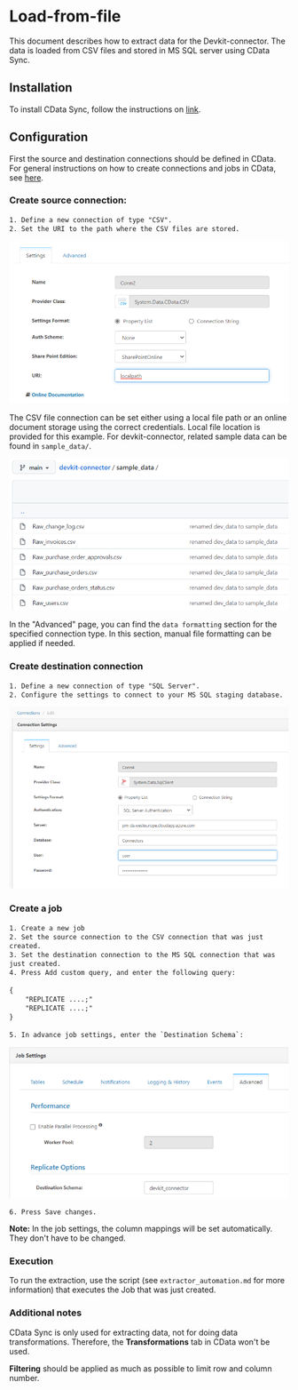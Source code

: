 # Load-from-file

This document describes how to extract data for the Devkit-connector. The data is loaded from CSV files and stored in MS SQL server using CData Sync.

## Installation

To install CData Sync, follow the instructions on [link](https://www.cdata.com/sync/download/).

## Configuration

First the source and destination connections should be defined in CData. For general instructions on how to create connections and jobs in CData, see [here](https://cdn.cdata.com/help/ASG/sync/Configuring-Jobs.html).

### Create source connection:

    1. Define a new connection of type "CSV".
    2. Set the URI to the path where the CSV files are stored.

![csvpath](images/csvfile.png)

The CSV file connection can be set either using a local file path or an online document storage using the correct credentials. Local file location is provided for this example. For devkit-connector, related sample data can be found in `sample_data/`.

![location](images/csvlocation.png)

In the "Advanced" page, you can find the `data formatting` section for the specified connection type. In this section, manual file formatting can be applied if needed.

### Create destination connection

    1. Define a new connection of type "SQL Server".
    2. Configure the settings to connect to your MS SQL staging database.
![sqlserver](images/sqlconnection.png)

### Create a job

    1. Create a new job
    2. Set the source connection to the CSV connection that was just created.
    3. Set the destination connection to the MS SQL connection that was just created.
    4. Press Add custom query, and enter the following query:

    {
        "REPLICATE ....;"
        "REPLICATE ....;"
    }

    5. In advance job settings, enter the `Destination Schema`:
![destination](images/destinationschema.png)

    6. Press Save changes.

**Note:** In the job settings, the column mappings will be set automatically. They don't have to be changed.

### Execution

To run the extraction, use the script (see `extractor_automation.md` for more information) that executes the Job that was just created.

### Additional notes

CData Sync is only used for extracting data, not for doing data transformations. Therefore, the **Transformations** tab in CData won't be used.

**Filtering** should be applied as much as possible to limit row and column number.
